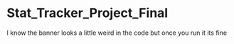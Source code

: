 # Stat_Tracker_Project_Final
I know the banner looks a little weird in the code but once you run it its fine
